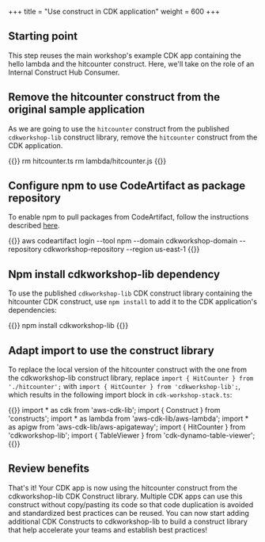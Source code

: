 +++
title = "Use construct in CDK application"
weight = 600
+++

## Starting point
This step reuses the main workshop's example CDK app containing the hello lambda and the hitcounter construct.
Here, we'll take on the role of an Internal Construct Hub Consumer. 

## Remove the hitcounter construct from the original sample application

As we are going to use the `hitcounter` construct from the published `cdkworkshop-lib` construct library, remove the `hitcounter` construct from the CDK application.

{{<highlight bash>}}
rm hitcounter.ts
rm lambda/hitcounter.js
{{</highlight>}}

## Configure npm to use CodeArtifact as package repository

To enable npm to pull packages from CodeArtifact, follow the instructions described [here](https://docs.aws.amazon.com/codeartifact/latest/ug/npm-auth.html).

{{<highlight bash>}}
aws codeartifact login --tool npm --domain cdkworkshop-domain  --repository cdkworkshop-repository --region us-east-1
{{</highlight>}}

## Npm install cdkworkshop-lib dependency

To use the published `cdkworkshop-lib` CDK construct library containing the hitcounter CDK construct, use `npm install` to add it to the CDK application's dependencies:

{{<highlight bash>}}
npm install cdkworkshop-lib
{{</highlight>}}

## Adapt import to use the construct library

To replace the local version of the hitcounter construct with the one from the cdkworkshop-lib construct library, replace `import { HitCounter } from './hitcounter';` with `import { HitCounter } from 'cdkworkshop-lib';`, which results in the following import block in `cdk-workshop-stack.ts`:

{{<highlight ts>}}
import * as cdk from 'aws-cdk-lib';
import { Construct } from 'constructs';
import * as lambda from 'aws-cdk-lib/aws-lambda';
import * as apigw from 'aws-cdk-lib/aws-apigateway';
import { HitCounter } from 'cdkworkshop-lib';
import { TableViewer } from 'cdk-dynamo-table-viewer';
{{</highlight>}}

## Review benefits

That's it! Your CDK app is now using the hitcounter construct from the cdkworkshop-lib CDK Construct library. Multiple CDK apps can use this construct without copy/pasting its code so that code duplication is avoided and standardized best practices can be reused. You can now start adding additional CDK Constructs to cdkworkshop-lib to build a construct library that help accelerate your teams and establish best practices!
